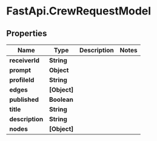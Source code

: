 # FastApi.CrewRequestModel

## Properties

Name | Type | Description | Notes
------------ | ------------- | ------------- | -------------
**receiverId** | **String** |  | 
**prompt** | **Object** |  | 
**profileId** | **String** |  | 
**edges** | **[Object]** |  | 
**published** | **Boolean** |  | 
**title** | **String** |  | 
**description** | **String** |  | 
**nodes** | **[Object]** |  | 


